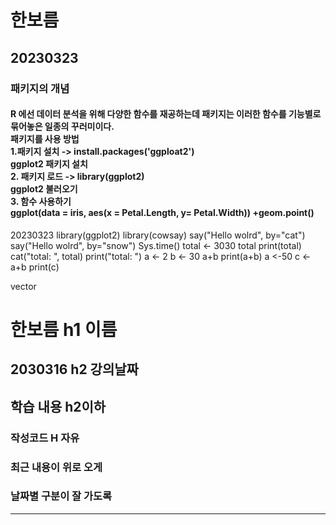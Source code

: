 <h1> 한보름</h1> 
<h2>20230323</h2>
<p>
<h3>패키지의 개념 </h3>
<h4> R 에선 데이터 분석을 위해 다양한 함수를 재공하는데 패키지는 이러한 함수를 기능별로 묶어놓은 일종의 꾸러미이다. <br>
패키지를 사용 방법 <br>
1.패키지 설치 -> install.packages('ggploat2') <br>
ggplot2 패키지 설치
<br>
2. 패키지 로드 -> library(ggplot2) <br> 
ggplot2 불러오기
<br>
3. 함수 사용하기
<br>
ggplot(data = iris, aes(x =  Petal.Length, y= Petal.Width)) +geom.point()
</h4>

</p>
20230323
library(ggplot2)
library(cowsay)
say("Hello wolrd", by="cat")
say("Hello wolrd", by="snow")
Sys.time()
total <- 3030
total
print(total)
cat("total: ", total)
print("total: ")
a <- 2
b <- 30
a+b
print(a+b)
 a <-50
 c <- a+b
 print(c)

vector 

# 한보름 h1 이름
## 2030316 h2  강의날짜
## 학습 내용 h2이하
### 작성코드 H 자유
### 최근 내용이 위로 오게
### 날짜별 구분이 잘 가도록 
---

